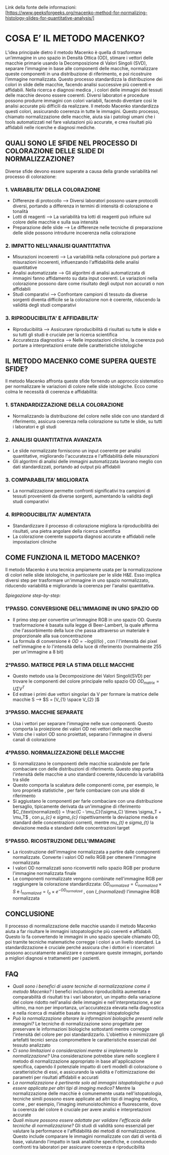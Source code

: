 Link della fonte delle informazioni:
[https://www.geeksforgeeks.org/macenko-method-for-normalizing-histology-slides-for-quantitative-analysis/]

# COSA E’ IL METODO MACENKO?

L’idea principale dietro il metodo Macenko è quella di trasformare un’immagine in uno spazio in Densità Ottica (OD), stimare i vettori delle macchie primarie usando la Decomposizione di Valori Singoli (SVD), separare l’immagine in base alle componenti delle macchie, normalizzare queste componenti in una distribuzione di riferimento, e poi ricostruire l’immagine normalizzata. Questo processo standardizza la distribuzione dei colori in slide delle macchie, facendo analisi successive più coerenti e affidabili. Nella ricerca e diagnosi medica , i colori delle immagini dei tessuti delle macchie devono essere coerenti. Diversi laboratori e procedure possono produrre immagini con colori variabili, facendo diventare così le analisi accurate più difficili da realizzare. Il metodo Macenko standardizza questi colori, assicurando coerenza in tutte le immagini. Questo processo, chiamato normalizzazione delle macchie, aiuta sia i patologi umani che i tools automatizzati nel fare valutazioni più accurate, e crea risultati più affidabili nelle ricerche e diagnosi mediche. 

## QUALI SONO LE SFIDE NEL PROCESSO DI COLORAZIONE DELLE SLIDE DI NORMALIZZAZIONE?

Diverse sfide devono essere superate a causa della grande variabilità nel processo di colorazione:
### 1. VARIABILITA' DELLA COLORAZIONE
  - Differenze di protocollo --> Diversi laboratori possono usare protocolli diversi, portando a differenza in termini di intensità di colorazione e tonalità
  - Lotti di reagenti --> La variabilità tra lotti di reagenti può influire sul colore delle macchie e sulla sua intensità 
  - Preparazione delle slide --> Le differenze nelle tecniche di preparazione delle slide possono introdurre incoerenza nella colorazione
### 2. IMPATTO NELL'ANALISI QUANTITATIVA
  - Misurazioni incoerenti --> La variabilità nella colorazione può portare a misurazioni incoerenti, influenzando l'affidabilità delle analisi quantitative
  - Analisi automatizzate --> Gli algoritmi di analisi automatizzata di immagini fanno affidamento su data input coerenti. Le variazioni nella colorazione possono dare come risultato degli output non accurati o non affidabili
  - Studi comparativi --> Confrontare campioni di tessuto da diverse sorgenti diventa difficile se la colorazione non è coerente, riducendo la validità degli studi comparativi
### 3. RIPRODUCIBILITA' E AFFIDABILITA'
  - Riproducibilità --> Assicurare riproducibilità di risultati su tutte le slide e su tutti gli studi è cruciale per la ricerca scientifica
  - Accuratezza diagnostica --> Nelle impostazioni cliniche, la coerenza può portare a interpretazioni errate delle caratteristiche istologiche

## IL METODO MACENKO COME SUPERA QUESTE SFIDE?

Il metodo Macenko affronta queste sfide fornendo un approccio sistematico per normalizzare le variazioni di colore nelle slide istologiche. Ecco come colma le necessità di coerenza e affidabilità:
### 1. STANDARDIZZAZIONE DELLA COLORAZIONE
  - Normalizzando la distribuzione del colore nelle slide con uno standard di riferimento, assicura coerenza nella colorazione su tutte le slide, su tutti i laboratori e gli studi
### 2. ANALISI QUANTITATIVA AVANZATA
  - Le slide normalizzate forniscono un input coerente per analisi quantitative, migliorando l'accuratezza e l'affidabilità delle misurazioni
  - Gli algoritmi di analisi delle immagini automatizzata lavorano meglio con dati standardizzati, portando ad output più affidabili
### 3. COMPARABILITA' MIGLIORATA
  - La normalizzazione permette confronti significativi tra campioni di tessuti provenienti da diverse sorgenti, aumentando la validità degli studi comparativi
### 4. RIPRODUCIBILITA' AUMENTATA
  - Standardizzare il processo di colorazione migliora la riproducibilità dei risultati, una pietra angolare della ricerca scientifica
  - La colorazione coerente supporta diagnosi accurate e affidabili nelle impostazioni cliniche

## COME FUNZIONA IL METODO MACENKO?

Il metodo Macenko è una tecnica ampiamente usata per la normalizzazione di colori nelle slide istologiche, in particolare per le slide H&E. Esso implica diversi step per trasformare un'immagine in uno spazio normalizzato, riducendo variabilità e migliorando la coerenza per l'analisi quantitativa.

*Spiegazione step-by-step:*
### 1°PASSO. CONVERSIONE DELL'IMMAGINE IN UNO SPAZIO OD
  - Il primo step per convertire un'immagine RGB in uno spazio OD. Questa trasformazione è basata sulla legge di Beer-Lambert, la quale afferma che l'assorbimento della luce che passa attraverso un materiale è proporzionale alla sua concentrazione
  - La formula di conversione è $OD=-log(I/Io)$ , con *I* l'intensità dei pixel nell'immagine e *Io* l'intensità della luce di riferimento (normalmente 255 per un'immagine a 8 bit)
### 2°PASSO. MATRICE PER LA STIMA DELLE MACCHIE
  - Questo metodo usa la Decomposizione dei Valori Singoli(SVD) per trovare le componenti del colore principale nello spazio OD   $OD_{matrix}=U {\Sigma} V^{T}$
  - Ed estrae i primi due vettori singolari da V per formare la matrice delle macchie S --> $S = [V_{1} \space V_{2} ]$
### 3°PASSO. MACCHIE SEPARATE
  - Usa i vettori per separare l'immagine nelle sue componenti. Questo comporta la proiezione dei valori OD nei vettori delle macchie
  - Visto che i valori OD sono proiettati, separano l'immagine in diversi canali di colorazione
### 4°PASSO. NORMALIZZAZIONE DELLE MACCHIE
  - Si normalizzano le componenti delle macchie scalandole per farle combaciare con delle distribuzioni di riferimento. Questo step porta l'intensità delle macchie a uno standard coerente,riducendo la variabilità tra slide
  - Questo comporta la scalatura delle componenti come, per esempio, le loro proprietà statistiche , per farle combaciare con una slide di riferimento
  - Si aggiustano le componenti per farle combaciare con una distribuzione bersaglio, tipicamente derivata da un'immagine di riferimento
$C_{\text{normalized}} = \frac{C - \mu_C}{\sigma_C} \times \sigma_T + \mu_T$ , con *μ_{c}* e *sigma_{c}* rispettivamente la deviazione media e standard delle concentrazioni correnti, mentre *mu_{t}* e *sigma_{t}* la deviazione media e standard delle concentrazioni target
### 5°PASSO. RICOSTRUZIONE DELL'IMMAGINE
  - La ricostruzione dell'immagine normalizzata a partire dalle componenti normalizzate. Converte i valori OD nello RGB per ottenere l'immagine normalizzata
  - I valori OD normalizzati sono riconvertiti nello spazio RGB per produrre l'immagine normalizzata finale
  - Le componenti normalizzate vengono combinate nell'immagine RGB per raggiungere la colorazione standardizzata:
$OD_{normalized} = C_{normalized} \times S$ e $I_{normalized} = I_{o} \times e^{-OD_{normalized}}$ , con *I_{normalized}* l'immagine RGB normalizzata

## CONCLUSIONE

Il processo di normalizzazione delle macchie usando il metodo Macenko aiuta a far risultare le immagini istopatologiche più coerenti e affidabili. Questo lo fa convertendo le immagini in uno spazio speciale chiamato OD, poi tramite tecniche matematiche corregge i colori a un livello standard. La standardizzazione è cruciale perché assicura che i dottori e i ricercatori possono accuratamente analizzare e comparare queste immagini, portando a migliori diagnosi e trattamenti per i pazienti.

## FAQ

- *Quali sono i benefici di usare tecniche di normalizzazione come il metodo Macenko?*
 I benefici includono riproducibilità aumentata e comparabilità di risultati tra i vari laboratori, un impatto della variazione del colore ridotto nell'analisi delle immagini e nell'interpretazione, e per ultimo, ma non per importanza, un'accuratezza elevata nella diagnostica e nella ricerca di malattie basate su immagini istopatologiche
- *Può la normalizzazione alterare le informazioni biologiche presenti nelle immagini?*
Le tecniche di normalizzazione sono progettate per preservare le informazioni biologiche sottostanti mentre corregge l'intensità del colore per poi standardizzarlo. L'obiettivo è minimizzare gli artefatti tecnici senza compromettere le caratteristiche essenziali del tessuto analizzato
- *Ci sono limitazioni o considerazioni mentre si implementa la normalizzazione?*
Una considerazione potrebbe stare nello scegliere il metodo di normalizzazione appropriato in base all'applicazione specifica, capendo il potenziale impatto di certi modelli di colorazione o caratteristiche di essi, e assicurando la validità e l'ottimizzazione dei parametri per risultati affidabili e accurati 
- *La normalizzazione è pertinente solo ad immagini istopatologiche o può essere applicata per altri tipi di imaging medico?*
Mentre la normalizzazione delle macchie è comunemente usata nell'istopatologia, tecniche simili possono essre applicate ad altri tipi di imaging medico, come , per esempio, l'imaging immunoistochimico e fluorescente, dove la coerenza del colore è cruciale per avere analisi e interpretazioni accurate
- *Quali misure possono essere adottate per validare l'efficacia delle tecniche di normalizzazione?*
Gli studi di validità sono essenziali per valutare la performance e l'affidabilità dei metodi di normalizzazione. Questo include comparare le immagini normalizzate con dati di verità di base, valutando l'impatto in task analitiche specifiche, e conducendo confronti tra laboratori per assicurare coerenza e riproducibilità












 









